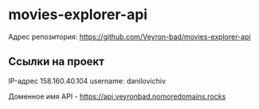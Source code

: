 # movies-explorer-api

Адрес репозитория: https://github.com/Veyron-bad/movies-explorer-api

## Ссылки на проект

IP-адрес 158.160.40.104 username: danilovichiv

Доменное имя API - https://api.veyronbad.nomoredomains.rocks
